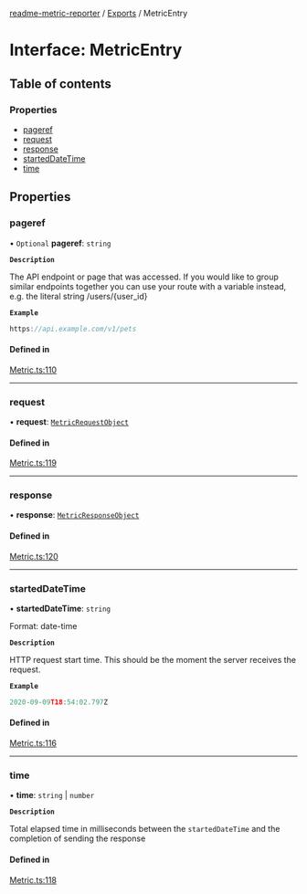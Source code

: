 [readme-metric-reporter](../README.md) / [Exports](../modules.md) / MetricEntry

# Interface: MetricEntry

## Table of contents

### Properties

- [pageref](MetricEntry.md#pageref)
- [request](MetricEntry.md#request)
- [response](MetricEntry.md#response)
- [startedDateTime](MetricEntry.md#starteddatetime)
- [time](MetricEntry.md#time)

## Properties

### pageref

• `Optional` **pageref**: `string`

**`Description`**

The API endpoint or page that was accessed. If you would like to group similar endpoints together you can use your route with a variable instead, e.g. the literal string /users/{user_id}

**`Example`**

```ts
https://api.example.com/v1/pets
```

#### Defined in

[Metric.ts:110](https://github.com/igrek8/readme-metric-reporter/blob/fc76f3c/src/Metric.ts#L110)

___

### request

• **request**: [`MetricRequestObject`](MetricRequestObject.md)

#### Defined in

[Metric.ts:119](https://github.com/igrek8/readme-metric-reporter/blob/fc76f3c/src/Metric.ts#L119)

___

### response

• **response**: [`MetricResponseObject`](MetricResponseObject.md)

#### Defined in

[Metric.ts:120](https://github.com/igrek8/readme-metric-reporter/blob/fc76f3c/src/Metric.ts#L120)

___

### startedDateTime

• **startedDateTime**: `string`

Format: date-time

**`Description`**

HTTP request start time. This should be the moment the server receives the request.

**`Example`**

```ts
2020-09-09T18:54:02.797Z
```

#### Defined in

[Metric.ts:116](https://github.com/igrek8/readme-metric-reporter/blob/fc76f3c/src/Metric.ts#L116)

___

### time

• **time**: `string` \| `number`

**`Description`**

Total elapsed time in milliseconds between the `startedDateTime` and the completion of sending the response

#### Defined in

[Metric.ts:118](https://github.com/igrek8/readme-metric-reporter/blob/fc76f3c/src/Metric.ts#L118)
